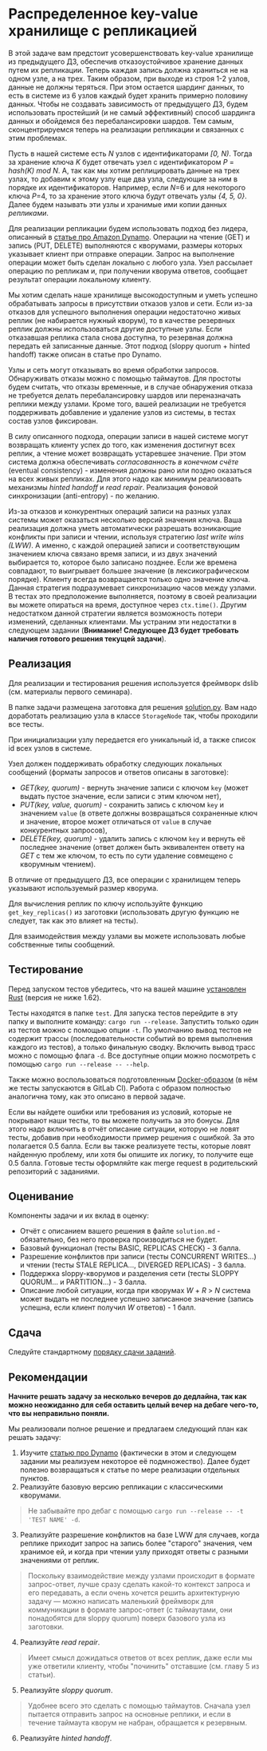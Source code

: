 # Распределенное key-value хранилище с репликацией

В этой задаче вам предстоит усовершенствовать key-value хранилище из предыдущего ДЗ, обеспечив отказоустойчивое хранение данных путем их репликации. Теперь каждая запись должна храниться не на одном узле, а на трех. Таким образом, при выходе из строя 1-2 узлов, данные не должны теряться. При этом остается шардинг данных, то есть в системе из 6 узлов каждый будет хранить примерно половину данных. Чтобы не создавать зависимость от предыдущего ДЗ, будем использовать простейший (и не самый эффективный) способ шардинга данных и обойдемся без перебалансировки шардов. Тем самым, сконцентрируемся теперь на реализации репликации и связанных с этим проблемах. 

Пусть в нашей системе есть _N_ узлов с идентификаторами _[0, N)_. Тогда за хранение ключа _K_ будет отвечать узел с идентификатором _P_ = _hash(K) mod N_. А, так как мы хотим реплицировать данные на трех узлах, то добавим к этому узлу еще два узла, следующие за ним в порядке их идентификаторов. Например, если _N_=6 и для некоторого ключа _P_=4, то за хранение этого ключа будут отвечать узлы _{4, 5, 0}_. Далее будем называть эти узлы и хранимые ими копии данных _репликами_. 

Для реализации репликации будем использовать подход без лидера, описанный в [статье про Amazon Dynamo](https://www.allthingsdistributed.com/files/amazon-dynamo-sosp2007.pdf). Операции на чтение (GET) и запись (PUT, DELETE) выполняются с кворумами, размеры которых указывает клиент при отправке операции. Запрос на выполнение операции может быть сделан локально с любого узла. Узел рассылает операцию по репликам и, при получении кворума ответов, сообщает результат операции локальному клиенту.

Мы хотим сделать наше хранилище высокодоступным и уметь успешно обрабатывать запросы в присутствии отказов узлов и сети. Если из-за отказов для успешного выполнения операции недостаточно живых реплик (не набирается нужный кворум), то в качестве резервных реплик должны использоваться другие доступные узлы. Если отказавшая реплика стала снова доступна, то резервная должна передать ей записанные данные. Этот подход (sloppy quorum + hinted handoff) также описан в статье про Dynamo.

Узлы и сеть могут отказывать во время обработки запросов. Обнаруживать отказы можно с помощью таймаутов. Для простоты будем считать, что отказы временные, и в случае обнаружения отказа не требуется делать перебалансировку шардов или переназначать реплики между узлами. Кроме того, вашей реализации не требуется поддерживать добавление и удаление узлов из системы, в тестах состав узлов фиксирован.

В силу описанного подхода, операции записи в нашей системе могут возвращать клиенту успех до того, как изменения достигнут всех реплик, а чтение может возвращать устаревшее значение. При этом система должна обеспечивать _согласованность в конечном счёте_ (eventual consistency) - изменения должны рано или поздно оказаться на всех живых репликах. Для этого надо как минимум реализовать механизмы _hinted handoff_ и _read repair_. Реализация фоновой синхронизации (anti-entropy) - по желанию.

Из-за отказов и конкурентных операций записи на разных узлах системы может оказаться несколько версий значения ключа. Ваша реализация должна уметь автоматически разрешать возникающие конфликты при записи и чтении, используя стратегию _last write wins (LWW)_. А именно, с каждой операцией записи и соответствующим значением ключа связано время записи, и из двух значений выбирается то, которое было записано позднее. Если же времена совпадают, то выигрывает большее значение (в лексикографическом порядке). Клиенту всегда возвращается только одно значение ключа. Данная стратегия подразумевает синхронизацию часов между узлами. В тестах это предположение выполняется, поэтому в своей реализации вы можете опираться на время, доступное через `ctx.time()`. Другим недостатком данной стратегии является возможность потери изменений, сделанных клиентами. Мы устраним эти недостатки в следующем задании (**Внимание! Следующее ДЗ будет требовать наличия готового решения текущей задачи**).

## Реализация

Для реализации и тестирования решения используется фреймворк dslib (см. материалы первого семинара).

В папке задачи размещена заготовка для решения [solution.py](solution.py). Вам надо доработать реализацию узла в классе `StorageNode` так, чтобы проходили все тесты.

При инициализации узлу передается его уникальный id, а также список id всех узлов в системе.

Узел должен поддерживать обработку следующих локальных сообщений (форматы запросов и ответов описаны в заготовке):
- _GET(key, quorum)_ - вернуть значение записи с ключом `key` (может выдать пустое значение, если записи с этим ключом нет),
- _PUT(key, value, quorum)_ - сохранить запись с ключом `key` и значением `value` (в ответе должны возвращаться сохраненные ключ и значение, второе может отличаться от `value` в случае конкурентных запросов),
- _DELETE(key, quorum)_ - удалить запись с ключом `key` и вернуть её последнее значение (ответ должен быть эквивалентен ответу на _GET_ с тем же ключом, то есть по сути удаление совмещено с кворумным чтением).

В отличие от предыдущего ДЗ, все операции с хранилищем теперь указывают используемый размер кворума.

Для вычисления реплик по ключу используйте функцию `get_key_replicas()` из заготовки (использовать другую функцию не следует, так как это влияет на тесты).

Для взаимодействия между узлами вы можете использовать любые собственные типы сообщений.

## Тестирование

Перед запуском тестов убедитесь, что на вашей машине [установлен Rust](https://www.rust-lang.org/tools/install) (версия не ниже 1.62).

Тесты находятся в папке `test`. Для запуска тестов перейдите в эту папку и выполните команду: `cargo run --release`. Запустить только один из тестов можно с помощью опции `-t`. По умолчанию вывод тестов не содержит трассы (последовательности событий во время выполнения каждого из тестов), а только финальную сводку. Включить вывод трасс можно с помощью флага `-d`. Все доступные опции можно посмотреть с помощью `cargo run --release -- --help`.

Также можно воспользоваться подготовленным [Docker-образом](Dockerfile) (в нём же тесты запускаются в GitLab CI). Работа с образом полностью аналогична тому, как это описано в первой задаче.

Если вы найдете ошибки или требования из условий, которые не покрывают наши тесты, то вы можете получить за это бонусы. Для этого надо включить в отчёт описание ситуации, которую не ловят тесты, добавив при необходимости пример решения с ошибкой. За это полагается 0.5 балла. Если вы также реализуете тесты, которые ловят найденную проблему, или хотя бы опишите их логику, то получите еще 0.5 балла. Готовые тесты оформляйте как merge request в родительский репозиторий с заданиями.

## Оценивание

Компоненты задачи и их вклад в оценку:
- Отчёт с описанием вашего решения в файле `solution.md` - обязательно, без него проверка производиться не будет.
- Базовый функционал (тесты BASIC, REPLICAS CHECK) - 3 балла.
- Разрешение конфликтов при записи (тесты CONCURRENT WRITES...) и чтении (тесты STALE REPLICA..., DIVERGED REPLICAS) - 3 балла.
- Поддержка sloppy-кворумов и разделения сети (тесты SLOPPY QUORUM... и PARTITION...) - 3 балла.
- Описание любой ситуации, когда при кворумах _W_ + _R_ > _N_ система может выдать не последнее успешно записанное значение (запись успешна, если клиент получил _W_ ответов) - 1 балл.

## Сдача

Следуйте стандартному [порядку сдачи заданий](../README.md).

## Рекомендации

**Начните решать задачу за несколько вечеров до дедлайна, так как можно неожиданно для себя оставить целый вечер на дебаге чего-то, что вы неправильно поняли.**

Мы реализовали полное решение и предлагаем следующий план как решать задачу:

1. Изучите [статью про Dynamo](https://www.allthingsdistributed.com/files/amazon-dynamo-sosp2007.pdf) (фактически в этом и следующем задании мы реализуем некоторое её подмножество). Далее будет полезно возвращаться к статье по мере реализации отдельных пунктов.
2. Реализуйте базовую версию репликации с классическими кворумами.

> Не забывайте про дебаг с помощью `cargo run --release -- -t 'TEST NAME' -d`.

3. Реализуйте разрешение конфликтов на базе LWW для случаев, когда реплике приходит запрос на запись более "старого" значения, чем хранимое ей, и когда при чтении узлу приходят ответы с разными значениями от реплик.

> Поскольку взаимодействие между узлами происходит в формате запрос-ответ, лучше сразу сделать какой-то контекст запроса и его передавать, а если очень хочется решить архитектурную задачу — можно написать маленький фреймворк для коммуникации в формате запрос-ответ (с таймаутами, они понадобятся для sloppy quorum) поверх базового узла из заготовки.

4. Реализуйте _read repair_.

> Имеет смысл дожидаться ответов от всех реплик, даже если мы уже ответили клиенту, чтобы "починить" отставшие (см. главу 5 из статьи).

5. Реализуйте _sloppy quorum_.

> Удобнее всего это сделать с помощью таймаутов. Сначала узел пытается отправить запрос на основные реплики, и если в течение таймаута кворум не набран, обращается к резервным.

6. Реализуйте _hinted handoff_.
